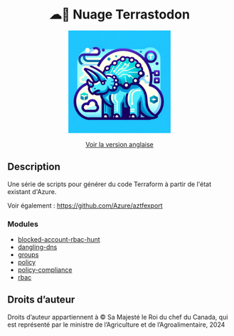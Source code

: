 <div align="center">
    <h1>☁🐘 Nuage Terrastodon</h1>
    <img src="logo.png" width="230">
    <br/>

[Voir la version anglaise](./README.md)

</div>


## Description

Une série de scripts pour générer du code Terraform à partir de l'état existant d'Azure.

Voir également : https://github.com/Azure/aztfexport

### Modules

- [blocked-account-rbac-hunt](./blocked-account-rbac-hunt/)
- [dangling-dns](./dangling-dns/)
- [groups](./groups/)
- [policy](./policy/)
- [policy-compliance](./policy-compliance/)
- [rbac](./rbac/)

## Droits d’auteur

Droits d’auteur appartiennent à © Sa Majesté le Roi du chef du Canada, qui est représenté par le ministre de l’Agriculture et de l’Agroalimentaire, 2024
